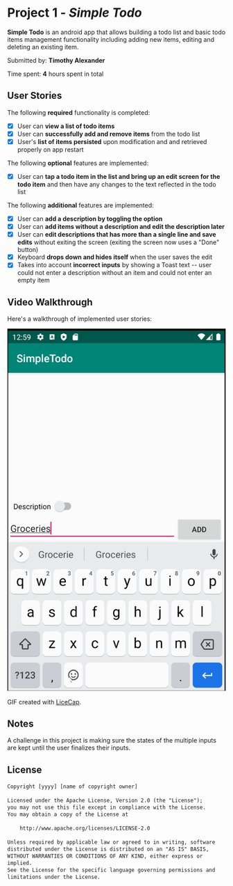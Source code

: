 # Project 1 - *Simple Todo*

**Simple Todo** is an android app that allows building a todo list and basic todo items management functionality including adding new items, editing and deleting an existing item.

Submitted by: **Timothy Alexander**

Time spent: **4** hours spent in total

## User Stories

The following **required** functionality is completed:

* [x] User can **view a list of todo items**
* [x] User can **successfully add and remove items** from the todo list
* [x] User's **list of items persisted** upon modification and and retrieved properly on app restart

The following **optional** features are implemented:

* [x] User can **tap a todo item in the list and bring up an edit screen for the todo item** and then have any changes to the text reflected in the todo list

The following **additional** features are implemented:

* [x] User can **add a description by toggling the option**
* [x] User can **add items without a description and edit the description later**
* [x] User can **edit descriptions that has more than a single line and save edits** without exiting the screen (exiting the screen now uses a "Done" button)
* [x] Keyboard **drops down and hides itself** when the user saves the edit
* [x] Takes into account **incorrect inputs** by showing a Toast text -- user could not enter a description without an item and could not enter an empty item

## Video Walkthrough

Here's a walkthrough of implemented user stories:

<img src='https://github.com/susanto-tm/CodePathSimpleTodo/blob/master/walkthrough.gif' title='Video Walkthrough' width='' alt='Video Walkthrough' />

GIF created with [LiceCap](http://www.cockos.com/licecap/).

## Notes

A challenge in this project is making sure the states of the multiple inputs are kept until the user finalizes their inputs.

## License

    Copyright [yyyy] [name of copyright owner]

    Licensed under the Apache License, Version 2.0 (the "License");
    you may not use this file except in compliance with the License.
    You may obtain a copy of the License at

        http://www.apache.org/licenses/LICENSE-2.0

    Unless required by applicable law or agreed to in writing, software
    distributed under the License is distributed on an "AS IS" BASIS,
    WITHOUT WARRANTIES OR CONDITIONS OF ANY KIND, either express or implied.
    See the License for the specific language governing permissions and
    limitations under the License.

